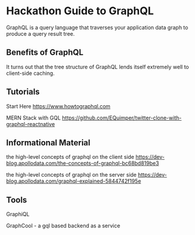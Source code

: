 # Hackathon Guide to GraphQL

GraphQL is a query language that traverses your application data graph to produce a query result tree.


## Benefits of GraphQL

It turns out that the tree structure of GraphQL lends itself extremely well to client-side caching.


## Tutorials

Start Here
https://www.howtographql.com

MERN Stack with GQL
https://github.com/EQuimper/twitter-clone-with-graphql-reactnative

## Informational Material

the high-level concepts of graphql on the client side
https://dev-blog.apollodata.com/the-concepts-of-graphql-bc68bd819be3

the high-level concepts of graphql on the server side
https://dev-blog.apollodata.com/graphql-explained-5844742f195e

## Tools

GraphiQL

GraphCool - a gql based backend as a service